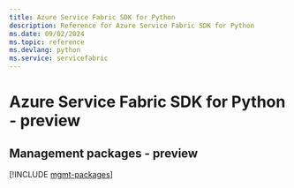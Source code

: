```yaml
---
title: Azure Service Fabric SDK for Python
description: Reference for Azure Service Fabric SDK for Python
ms.date: 09/02/2024
ms.topic: reference
ms.devlang: python
ms.service: servicefabric
---
```

# Azure Service Fabric SDK for Python - preview

## Management packages - preview
[!INCLUDE [mgmt-packages](service-fabric-mgmt-index.md)]